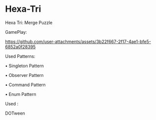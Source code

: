 # Hexa-Tri
Hexa Tri: Merge Puzzle

GamePlay:

https://github.com/user-attachments/assets/3b22f667-2f17-4ae1-bfe5-6852a0f28395


 Used Patterns:

• Singleton Pattern

• Observer Pattern

• Command Pattern

• Enum Pattern
 
Used :

DOTween
  
